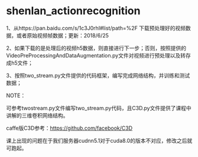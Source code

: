 # shenlan_actionrecognition

1、从https://pan.baidu.com/s/1c3J0rhI#list/path=%2F 下载预处理好的视频数据，或者原始视频帧数据；更新：2018/6/25

2、如果下载的是处理后的视频h5数据，则直接进行下一步；否则，按照提供的VideoPreProcessingAndDataAugmentation.py文件对视频进行预处理以及转存成h5文件；

3、按照two_stream.py文件提供的代码框架，编写完成网络结构，并训练和测试数据；


NOTE：

可参考twostream.py文件编写two_stream.py代码，且C3D.py文件提供了课程中讲解的三维卷积网络结构。

caffe版C3D参考：https://github.com/facebook/C3D

课上出现的问题在于我们服务器cudnn5.1对于cuda8.0的版本不对应，修改之后就可跑起。
